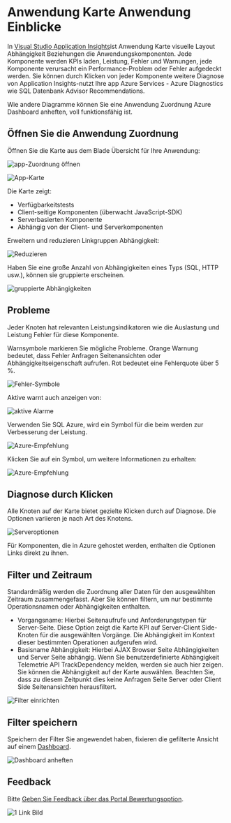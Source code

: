 <properties 
    pageTitle="Anwendung Karte Anwendung Erkenntnisse | Microsoft Azure" 
    description="Eine visuelle Darstellung der Abhängigkeiten Anwendung Komponenten mit KPIs und Warnungen gekennzeichnet." 
    services="application-insights" 
    documentationCenter=""
    authors="SoubhagyaDash" 
    manager="douge"/>

<tags 
    ms.service="application-insights" 
    ms.workload="tbd" 
    ms.tgt_pltfrm="ibiza" 
    ms.devlang="na" 
    ms.topic="article" 
    ms.date="06/15/2016" 
    ms.author="awills"/>
 
# <a name="application-map-in-application-insights"></a>Anwendung Karte Anwendung Einblicke

In [Visual Studio Application Insights](app-insights-overview.md)ist Anwendung Karte visuelle Layout Abhängigkeit Beziehungen die Anwendungskomponenten. Jede Komponente werden KPIs laden, Leistung, Fehler und Warnungen, jede Komponente verursacht ein Performance-Problem oder Fehler aufgedeckt werden. Sie können durch Klicken von jeder Komponente weitere Diagnose von Application Insights-nutzt Ihre app Azure Services - Azure Diagnostics wie SQL Datenbank Advisor Recommendations.

Wie andere Diagramme können Sie eine Anwendung Zuordnung Azure Dashboard anheften, voll funktionsfähig ist. 

## <a name="open-the-application-map"></a>Öffnen Sie die Anwendung Zuordnung

Öffnen Sie die Karte aus dem Blade Übersicht für Ihre Anwendung:

![app-Zuordnung öffnen](./media/app-insights-app-map/01.png)

![App-Karte](./media/app-insights-app-map/02.png)

Die Karte zeigt:

* Verfügbarkeitstests
* Client-seitige Komponenten (überwacht JavaScript-SDK)
* Serverbasierten Komponente
* Abhängig von der Client- und Serverkomponenten

Erweitern und reduzieren Linkgruppen Abhängigkeit:

![Reduzieren](./media/app-insights-app-map/03.png)
 
Haben Sie eine große Anzahl von Abhängigkeiten eines Typs (SQL, HTTP usw.), können sie gruppierte erscheinen. 


![gruppierte Abhängigkeiten](./media/app-insights-app-map/03-2.png)
 
 
## <a name="spot-problems"></a>Probleme

Jeder Knoten hat relevanten Leistungsindikatoren wie die Auslastung und Leistung Fehler für diese Komponente. 

Warnsymbole markieren Sie mögliche Probleme. Orange Warnung bedeutet, dass Fehler Anfragen Seitenansichten oder Abhängigkeitseigenschaft aufrufen. Rot bedeutet eine Fehlerquote über 5 %.


![Fehler-Symbole](./media/app-insights-app-map/04.png)

 
Aktive warnt auch anzeigen von: 


![aktive Alarme](./media/app-insights-app-map/05.png)
 
Verwenden Sie SQL Azure, wird ein Symbol für die beim werden zur Verbesserung der Leistung. 


![Azure-Empfehlung](./media/app-insights-app-map/06.png)

Klicken Sie auf ein Symbol, um weitere Informationen zu erhalten:


![Azure-Empfehlung](./media/app-insights-app-map/07.png)
 
 
## <a name="diagnostic-click-through"></a>Diagnose durch Klicken

Alle Knoten auf der Karte bietet gezielte Klicken durch auf Diagnose. Die Optionen variieren je nach Art des Knotens.

![Serveroptionen](./media/app-insights-app-map/09.png)

 
Für Komponenten, die in Azure gehostet werden, enthalten die Optionen Links direkt zu ihnen.


## <a name="filters-and-time-range"></a>Filter und Zeitraum

Standardmäßig werden die Zuordnung aller Daten für den ausgewählten Zeitraum zusammengefasst. Aber Sie können filtern, um nur bestimmte Operationsnamen oder Abhängigkeiten enthalten.

* Vorgangsname: Hierbei Seitenaufrufe und Anforderungstypen für Server-Seite. Diese Option zeigt die Karte KPI auf Server-Client Side-Knoten für die ausgewählten Vorgänge. Die Abhängigkeit im Kontext dieser bestimmten Operationen aufgerufen wird.
* Basisname Abhängigkeit: Hierbei AJAX Browser Seite Abhängigkeiten und Server Seite abhängig. Wenn Sie benutzerdefinierte Abhängigkeit Telemetrie API TrackDependency melden, werden sie auch hier zeigen. Sie können die Abhängigkeit auf der Karte auswählen. Beachten Sie, dass zu diesem Zeitpunkt dies keine Anfragen Seite Server oder Client Side Seitenansichten herausfiltert.


![Filter einrichten](./media/app-insights-app-map/11.png)

 
 
## <a name="save-filters"></a>Filter speichern

Speichern der Filter Sie angewendet haben, fixieren die gefilterte Ansicht auf einem [Dashboard](app-insights-dashboards.md).


![Dashboard anheften](./media/app-insights-app-map/12.png)
 


## <a name="feedback"></a>Feedback

Bitte [Geben Sie Feedback über das Portal Bewertungsoption](app-insights-get-dev-support.md).


![1 Link Bild](./media/app-insights-app-map/13.png)


